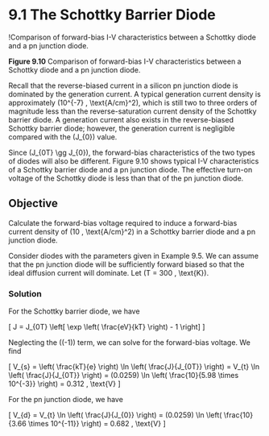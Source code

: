 # 9.1 The Schottky Barrier Diode

!Comparison of forward-bias I-V characteristics between a Schottky diode and a pn junction diode.

**Figure 9.10** Comparison of forward-bias I-V characteristics between a Schottky diode and a pn junction diode.

Recall that the reverse-biased current in a silicon pn junction diode is dominated by the generation current. A typical generation current density is approximately \(10^{-7} \, \text{A/cm}^2\), which is still two to three orders of magnitude less than the reverse-saturation current density of the Schottky barrier diode. A generation current also exists in the reverse-biased Schottky barrier diode; however, the generation current is negligible compared with the \(J_{0}\) value.

Since \(J_{0T} \gg J_{0}\), the forward-bias characteristics of the two types of diodes will also be different. Figure 9.10 shows typical I-V characteristics of a Schottky barrier diode and a pn junction diode. The effective turn-on voltage of the Schottky diode is less than that of the pn junction diode.

## Objective

Calculate the forward-bias voltage required to induce a forward-bias current density of \(10 \, \text{A/cm}^2\) in a Schottky barrier diode and a pn junction diode.

Consider diodes with the parameters given in Example 9.5. We can assume that the pn junction diode will be sufficiently forward biased so that the ideal diffusion current will dominate. Let \(T = 300 \, \text{K}\).

### Solution

For the Schottky barrier diode, we have

\[
J = J_{0T} \left[ \exp \left( \frac{eV}{kT} \right) - 1 \right]
\]

Neglecting the \((-1)\) term, we can solve for the forward-bias voltage. We find

\[
V_{s} = \left( \frac{kT}{e} \right) \ln \left( \frac{J}{J_{0T}} \right) = V_{t} \ln \left( \frac{J}{J_{0T}} \right) = (0.0259) \ln \left( \frac{10}{5.98 \times 10^{-3}} \right) = 0.312 \, \text{V}
\]

For the pn junction diode, we have

\[
V_{d} = V_{t} \ln \left( \frac{J}{J_{0}} \right) = (0.0259) \ln \left( \frac{10}{3.66 \times 10^{-11}} \right) = 0.682 \, \text{V}
\]